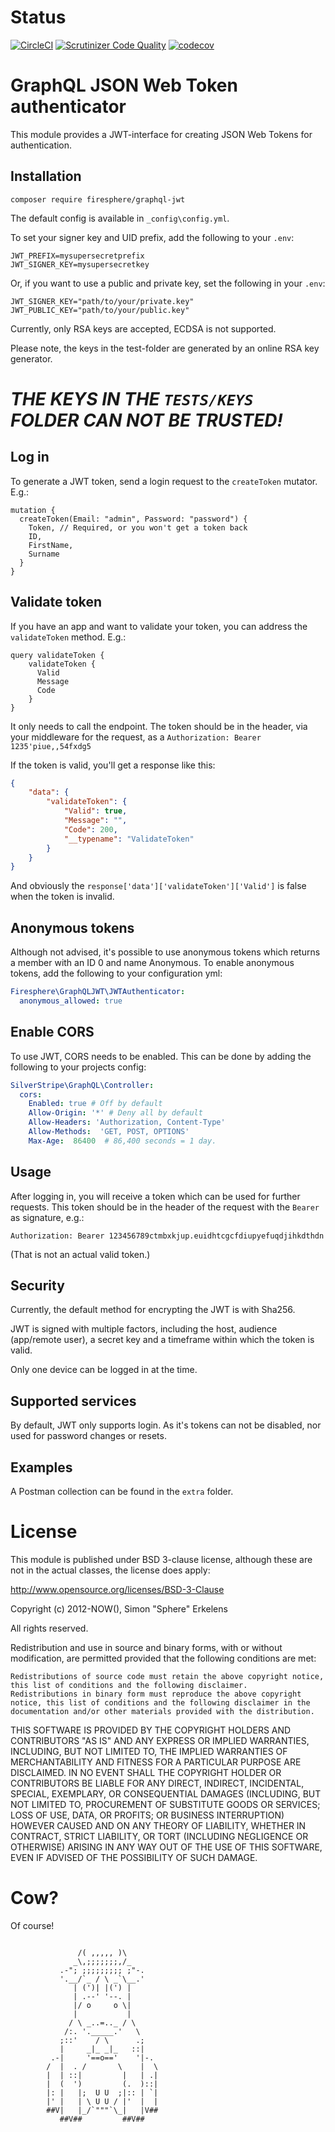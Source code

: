 # Status

[![CircleCI](https://circleci.com/gh/Firesphere/silverstripe-graphql-jwt/tree/master.svg?style=svg)](https://circleci.com/gh/Firesphere/silverstripe-graphql-jwt/tree/master)
[![Scrutinizer Code Quality](https://scrutinizer-ci.com/g/Firesphere/silverstripe-graphql-jwt/badges/quality-score.png?b=master)](https://scrutinizer-ci.com/g/Firesphere/silverstripe-graphql-jwt/?branch=master)
[![codecov](https://codecov.io/gh/Firesphere/silverstripe-graphql-jwt/branch/master/graph/badge.svg)](https://codecov.io/gh/Firesphere/silverstripe-graphql-jwt)


# GraphQL JSON Web Token authenticator

This module provides a JWT-interface for creating JSON Web Tokens for authentication.

## Installation

`composer require firesphere/graphql-jwt`

The default config is available in `_config\config.yml`. 

To set your signer key and UID prefix, add the following to your `.env`:
```
JWT_PREFIX=mysupersecretprefix
JWT_SIGNER_KEY=mysupersecretkey
```

Or, if you want to use a public and private key, set the following in your `.env`:
```
JWT_SIGNER_KEY="path/to/your/private.key"
JWT_PUBLIC_KEY="path/to/your/public.key"
```

Currently, only RSA keys are accepted, ECDSA is not supported.

Please note, the keys in the test-folder are generated by an online RSA key generator.

# _*THE KEYS IN THE `TESTS/KEYS` FOLDER CAN NOT BE TRUSTED!*_

## Log in

To generate a JWT token, send a login request to the `createToken` mutator. E.g.:
```
mutation {
  createToken(Email: "admin", Password: "password") {
    Token, // Required, or you won't get a token back
    ID,
    FirstName,
    Surname
  }
}
```

## Validate token

If you have an app and want to validate your token, you can address the `validateToken` method. E.g.:
```
query validateToken {
    validateToken {
      Valid
      Message
      Code
    }
}
```

It only needs to call the endpoint. The token should be in the header, via your middleware for the request, as a `Authorization: Bearer 1235'piue,,54fxdg5`

If the token is valid, you'll get a response like this:
```json
{
    "data": {
        "validateToken": {
            "Valid": true,
            "Message": "",
            "Code": 200,
            "__typename": "ValidateToken"
        }
    }
}
```

And obviously the `response['data']['validateToken']['Valid']` is false when the token is invalid.

## Anonymous tokens

Although not advised, it's possible to use anonymous tokens which returns a member with an ID 0 and name Anonymous.
To enable anonymous tokens, add the following to your configuration yml:
```yaml
Firesphere\GraphQLJWT\JWTAuthenticator:
  anonymous_allowed: true
```

## Enable CORS

To use JWT, CORS needs to be enabled. This can be done by adding the following to your projects config:

```yaml
SilverStripe\GraphQL\Controller:
  cors:
    Enabled: true # Off by default
    Allow-Origin: '*' # Deny all by default
    Allow-Headers: 'Authorization, Content-Type'
    Allow-Methods:  'GET, POST, OPTIONS'
    Max-Age:  86400  # 86,400 seconds = 1 day.
```

## Usage

After logging in, you will receive a token which can be used for further requests. This token should be in the header of the request with the `Bearer` as signature, e.g.:
```
Authorization: Bearer 123456789ctmbxkjup.euidhtcgcfdiupyefuqdjihkdthdn
```
(That is not an actual valid token.)

## Security

Currently, the default method for encrypting the JWT is with Sha256.

JWT is signed with multiple factors, including the host, audience (app/remote user), a secret key and a timeframe within which the token is valid.

Only one device can be logged in at the time.

## Supported services

By default, JWT only supports login. As it's tokens can not be disabled, nor used for password changes or resets.

## Examples

A Postman collection can be found in the `extra` folder.

# License

This module is published under BSD 3-clause license, although these are not in the actual classes, the license does apply:

http://www.opensource.org/licenses/BSD-3-Clause

Copyright (c) 2012-NOW(), Simon "Sphere" Erkelens

All rights reserved.

Redistribution and use in source and binary forms, with or without modification, are permitted provided that the following conditions are met:

    Redistributions of source code must retain the above copyright notice, this list of conditions and the following disclaimer.
    Redistributions in binary form must reproduce the above copyright notice, this list of conditions and the following disclaimer in the documentation and/or other materials provided with the distribution.

THIS SOFTWARE IS PROVIDED BY THE COPYRIGHT HOLDERS AND CONTRIBUTORS "AS IS" AND ANY EXPRESS OR IMPLIED WARRANTIES, INCLUDING, BUT NOT LIMITED TO, THE IMPLIED WARRANTIES OF MERCHANTABILITY AND FITNESS FOR A PARTICULAR PURPOSE ARE DISCLAIMED. IN NO EVENT SHALL THE COPYRIGHT HOLDER OR CONTRIBUTORS BE LIABLE FOR ANY DIRECT, INDIRECT, INCIDENTAL, SPECIAL, EXEMPLARY, OR CONSEQUENTIAL DAMAGES (INCLUDING, BUT NOT LIMITED TO, PROCUREMENT OF SUBSTITUTE GOODS OR SERVICES; LOSS OF USE, DATA, OR PROFITS; OR BUSINESS INTERRUPTION) HOWEVER CAUSED AND ON ANY THEORY OF LIABILITY, WHETHER IN CONTRACT, STRICT LIABILITY, OR TORT (INCLUDING NEGLIGENCE OR OTHERWISE) ARISING IN ANY WAY OUT OF THE USE OF THIS SOFTWARE, EVEN IF ADVISED OF THE POSSIBILITY OF SUCH DAMAGE.


# Cow?

Of course!
```

               /( ,,,,, )\
              _\,;;;;;;;,/_
           .-"; ;;;;;;;;; ;"-.
           '.__/`_ / \ _`\__.'
              | (')| |(') |
              | .--' '--. |
              |/ o     o \|
              |           |
             / \ _..=.._ / \
            /:. '._____.'   \
           ;::'    / \      .;
           |     _|_ _|_   ::|
         .-|     '==o=='    '|-.
        /  |  . /       \    |  \
        |  | ::|         |   | .|
        |  (  ')         (.  )::|
        |: |   |;  U U  ;|:: | `|
        |' |   | \ U U / |'  |  |
        ##V|   |_/`"""`\_|   |V##
           ##V##         ##V##
```
